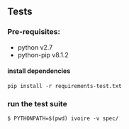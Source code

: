 ## Tests
### Pre-requisites:
- python v2.7
- python-pip v8.1.2

#### install dependencies
```shell
pip install -r requirements-test.txt
```

### run the test suite
```shell
$ PYTHONPATH=$(pwd) ivoire -v spec/
```
